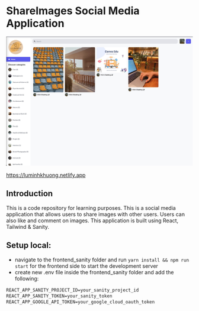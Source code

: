 # ShareImages Social Media Application
![ShareImages](/frontend_sanity/src/assets/lmk-share-image.jpg)

https://luminhkhuong.netlify.app 
## Introduction
This is a code repository for learning purposes. This is a social media application that allows users to share images with other users. Users can also like and comment on images. This application is built using React, Tailwind & Sanity.

## Setup local:

- navigate to the frontend_sanity folder and run ```yarn install && npm run start``` for the frontend side to start the development server
- create new .env file inside the frontend_sanity folder and add the following:
```
REACT_APP_SANITY_PROJECT_ID=your_sanity_project_id
REACT_APP_SANITY_TOKEN=your_sanity_token
REACT_APP_GOOGLE_API_TOKEN=your_google_cloud_oauth_token
```
